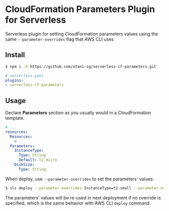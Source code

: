 # CloudFormation Parameters Plugin for Serverless

Serverless plugin for setting CloudFormation parameters values using the same `--parameter-overrides` flag that AWS CLI uses

## Install

```bash
$ npm i -D https://github.com/otani-sg/serverless-cf-parameters.git
```

```yaml
# serverless.yaml
plugins:
- serverless-cf-parameters
```

## Usage

Declare **Parameters** section as you usually would in a CloudFormation template.

```yaml
# ...
resources:
  Resources:
    # ...
  Parameters:
    InstanceType:
      Type: String
      Default: t2.micro
    DiskSize:
      Type: String
```

When deploy, use `--parameter-overrides` to set the parameters' values:

```bash
$ sls deploy --parameter-overrides InstanceType=t2.small --parameter-overrides DiskSize=15GB
```

The parameters' values will be re-used in next deployment if no override is specified, which is the same behavior with AWS CLI `deploy` command.